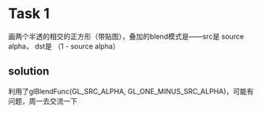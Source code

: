 # Task 1

画两个半透的相交的正方形（带贴图），叠加的blend模式是——src是 source alpha， dst是 （1 - source alpha）

## solution 

利用了glBlendFunc(GL_SRC_ALPHA, GL_ONE_MINUS_SRC_ALPHA)，可能有问题，周一去交流一下
